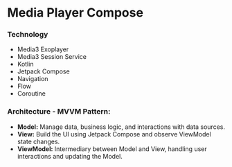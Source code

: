 # Media Player Compose

 ### Technology
- Media3 Exoplayer
- Media3 Session Service
- Kotlin
- Jetpack Compose
- Navigation
- Flow
- Coroutine

### Architecture - MVVM Pattern:
- **Model:** Manage data, business logic, and interactions with data sources.
- **View:** Build the UI using Jetpack Compose and observe ViewModel state changes.
- **ViewModel:** Intermediary between Model and View, handling user interactions and updating the Model.
